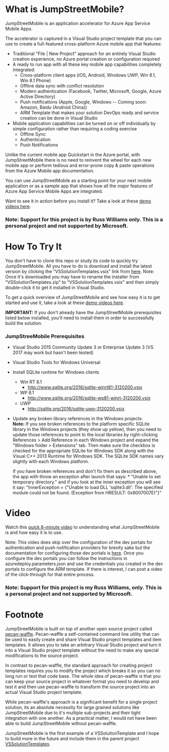 # What is JumpStreetMobile?
JumpStreetMobile is an application accelerator for Azure App Service Mobile Apps.

The accelerator is captured in a Visual Studio project template that you can use to create a full-featured cross-platform 
Azure mobile app that features:
* Traditional "File | New Project" approach for an entirely Visual Studio creation experience, no Azure portal creation or 
configuration required
* A ready to run app with all these key mobile app capabilities completely integrated:
	* Cross-platform client apps (iOS, Android, Windows UWP, Win 8.1, Win 8.1 Phone)
	* Offline data sync with conflict resolution
	* Modern authentication (Facebook, Twitter, Microsoft, Google, Azure Active Directory)
	* Push notifications (Apple, Google, Windows -- Coming soon: Amazon, Baidu (Android China))
	* ARM Template that makes your solution DevOps ready and service creation can be done in Visual Studio
* Mobile application capabilities can be turned on or off individually by simple configuration rather than
requiring a coding exercise
	* Offline Sync
	* Authentication
	* Push Notifications

Unlike the current mobile app Quickstart in the Azure portal, with JumpStreetMobile there is no need to reinvent the wheel 
for each new mobile app or perform tedious and error-prone copy & paste operations from the Azure Mobile app documentation.
 
You can use JumpStreetMobile as a starting point for your next mobile application or as a sample app that shows how all the 
major features of Azure App Service Mobile Apps are integrated.

Want to see it in action before you install it?  Take a look at these [demo videos here](#Videos).

### Note: Support for this project is by Russ Williams only. This is a personal project and not supported by Microsoft.

# How To Try It
You don't have to clone this repo or study its code to quickly try JumpStreetMobile. All you have to do is download and install 
the latest version by clicking the "VSSolutionTemplates.vsix" link from 
[here](https://ci.appveyor.com/project/sayedihashimi/vssolutiontemplates/build/artifacts).  Note: Once it's downloaded you may
have to rename the installer from "VSSolutionTemplates.zip" to "VSSolutionTemplates.vsix" and then simply double-click it to
get it installed in Visual Studio.  

To get a quick overview of JumpStreetMobile and see how easy it is to get started and use it, take a look at these
[demo videos here](#Videos).

**IMPORTANT:** If you don't already have the JumpStreetMobile prerequisites listed below installed, you'll need to install
them in order to successfully build the solution.

### JumpStreeMobile Prerequisites
* Visual Studio 2015 Community Update 3 or Enterprise Update 3 (VS 2017 may work but hasn't been tested)
* Visual Studio Tools for Windows Universal 
* Install SQLite runtime for Windows clients
	* Win RT 8.1
		* http://www.sqlite.org/2016/sqlite-winrt81-3120200.vsix 
	* WP 8.1
		* http://www.sqlite.org/2016/sqlite-wp81-winrt-3120200.vsix
	* UWP
		* http://sqlite.org/2016/sqlite-uwp-3120200.vsix
* Update any broken library references in the Windows projects: <br/>
	**Note:** If you see broken references to the platform specific SQLite library in the Windows projects
	(they show up yellow), then you need to update those references to point to the local libraries by 
	right-clicking References > Add Reference in each Windows project and expand the 
	"Windows folder > Extensions" tab. Then make sure the checkbox is checked for the appropriate 
	SQLite for Windows SDK along with the Visual C++ 2013 Runtime for Windows SDK. The SQLite SDK names 
	vary slightly with each Windows platform.

	If you have broken references and don't fix them as described above, the app with throw an exception after launch 
	that says:
		* "Unable to set temporary directory." and if you look at the inner exception you will see it say: "InnerException
		 = {"Unable to load DLL 'sqlite3.dll': The specified module could not be found. (Exception from HRESULT: 0x8007007E)"}"

# <a name="Videos"></a>Video
Watch this [quick 8-minute video](http://aka.ms/JSMQuickDemo) to understanding what JumpStreetMobile is and how easy it is to use.

Note: This video does skip over the configuration of the dev portals for authentication and push notification providers for brevity sake but
the documentation for configuring those dev portals is [here](https://docs.microsoft.com/en-us/azure/app-service-mobile/app-service-mobile-xamarin-forms-get-started-users 
).  Once you configure the dev portals you can follow the instructions in azuredeploy.parameters.json and use the credentials you created in the
dev portals to configure the ARM template.  If there is interest, I can post a video of the click-through for that entire process.

### Note: Support for this project is my Russ Williams, only. This is a personal project and not supported by Microsoft.

<!---
# <a name="Videos"></a>Video
Watch this [quick 8-minute video](http://aka.ms/JSMQuickDemo) to understanding what JumpStreetMobile is and how easy it is to use.
This video does skip over the configuration of dev portals for authentication and push notification providers for brevity sake but
you can see that in the full click-through video below.

### Installation and Basic Use
Watch [this short video](http://myshortvid) to see just how easy it is to install JumpStreetMobile and F5-run it straight away.

### Full click-through of Everything
Watch [this much longer video](http://mylongervid) to see a full click-through of every step, from creation to deployment.
It covers how to register your app with the dev portals for authentication and push notification providers (Facebook, 
Twitter, Google, Microsoft, Apple, etc.) and the small details in Visual Studio that can hang up the beginner.
--->

# Footnote
JumpStreetMobile is built on top of another open source project called [pecan-waffle](https://github.com/ligershark/pecan-waffle).
Pecan-waffle a self-contained command line utility that can be used to easily create and share Visual Studio project templates
and item templates.  It allows you to take an arbitrary Visual Studio project and turn it into a Visual Studio project template
without the need to make any special modifications to the source project.  

In contrast to pecan-waffle, the standard approach for creating project templates requires you to modify the project which breaks
it so you can no long run or test that code base. The whole idea of pecan-waffle is that you can keep your source project in whatever
format you need to develop and test it and then use pecan-waffle to transform the source project into an actual Visual Studio
project template.

While pecan-waffle's approach is a significant benefit for a single project solution, its an absolute necessity for large grained
solutions like JumpStreetMobile due to it's multiple sub-projects and their tight integration with one another.  As a practical 
matter, I would not have been able to build JumpStreetMobile without pecan-waffle.

JumpStreetMobile is the first example of a VSSoluitonTemplate and I hope to build more in the future and include them
in the parent project [VSSolutionTemplates](https://github.com/VSSolutionTemplates/VSSolutionTemplates).
